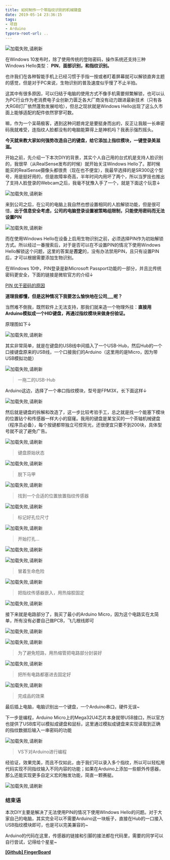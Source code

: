 ```yaml
---
title: 如何制作一个带指纹识别的机械键盘
date: 2019-05-14 23:36:15
tags:
- 项目
- Arduino
typora-root-url: ..
---
```


![加载失败,请刷新](/img/fingerboard00.jpg)

在Windows 10发布时，除了使用传统的登陆密码，操作系统还支持三种Windows Hello类型： **PIN**，**面部识别，**和**指纹识别。**

也许我们在各种智能手机上已经习惯于手指一按或者盯着屏幕就可以解锁直奔主题的感觉，但是对于PC来说，生物识别的普及速度似乎慢了不止半拍。

这其中有很多原因，可以归结于电脑的使用方式不像手机需要频繁解锁，也可以认为PC行业作为老消费电子业创新力匮乏各大厂商没有动力跟进最新技术（只有各大RGB灯厂依然蓬勃发展哈哈），但总之现状就是Windows Hello出现了这么久市面上能够适配的配件依然寥寥可数。

嘛，作为一个呆萌极客，遇到这种问题肯定是要挺身而出的，反正让我敲一长串密码我就难受，连指纹人脸都没有的电脑能算得上是神机吗？我表示强烈摇头。

**今天就来教大家如何强势改造自己的键盘，给它添加上指纹模块，一键登录美滋滋。**

<!--more-->

开始之前，先介绍一下本次DIY的背景，其实个人自己用的台式机是支持人脸识别的，我很早（从RealSense发布的时候）就开始关注Windows Hello了。那时候能买的RealSense摄像头都很贵（现在也不便宜），我最早选择的是SR300这个型号，用是挺好用的，但是故障率奇高，半年时间内用坏了两个，所以当罗技也推出了支持人脸登录的Webcam之后，我毫不犹豫入手了一个，就是下面这个玩意↓

![加载失败,请刷新](/img/fingerboard01.jpg)

来到公司之后，在公司的电脑上我自然也想设置相同的人脸解锁功能，但是很可惜，**出于信息安全考虑，公司的电脑登录设置被策略组限制，只能使用密码而无法设置PIN**

![加载失败,请刷新](/img/fingerboard02.jpg)

而在使用Windows Hello在设备上启用生物识别之前，必须选择PIN作为初始解锁方式。所以经过一番搜索后，对于是否可以在不设置PIN的情况下使用Windows Hello解锁这个问题，这里的答案是**否定**的，没有办法禁用PIN，且只有设置PIN后，才可以根据需要添加生物识别。

在Windows 10中，PIN登录是新Microsoft Passport功能的一部分，并且比传统密码更安全，下面的链接是微软官方的介绍↓

[PIN 优于密码的原因](https://docs.microsoft.com/zh-cn/windows/security/identity-protection/hello-for-business/hello-why-pin-is-better-than-password)

**道理我都懂，但是这种情况下我要怎么愉快地在公司___呢？**

当然难不倒我，既然软件上无法支持，那我们就来造一个物理外挂：**直接用Arduino模拟成一个HID键盘，再通过指纹模块来做身份验证。**

原理图如下↓

![加载失败,请刷新](/img/fingerboard03.jpg)

其实非常简单，就是在键盘的USB线中间插入了一个USB-Hub，然后Hub的一个口接键盘原来的USB线，一个口接我们的Arduino（这里用的是Micro，因为带USB模拟功能）

![加载失败,请刷新](/img/fingerboard04.jpg)

> 一拖二的USB-Hub

Arduino这边，选择了一个串口指纹模块，型号是FPM3X，长下面这样↓

![加载失败,请刷新](/img/fingerboard05.jpg)

然后就是键盘的拆解和改造了，这一步比较考验手工，总之就是找一个能塞下模块的位置钻个和传感器一样大小的窟窿。我用的键盘是某宝买的一个茶轴机械键盘（程序员必备），每个按键都带独立可控背光，还很便宜只要不到200块，具体型号就不说了避免广告。

![加载失败,请刷新](/img/fingerboard06.jpg)

> 键盘原始状态

![加载失败,请刷新](/img/fingerboard07.jpg)

> 脱下马甲

![加载失败,请刷新](/img/fingerboard08.jpg)

> 找到一个合适的位置放置指纹传感器

![加载失败,请刷新](/img/fingerboard09.jpg)

> 标记好孔位尺寸

![加载失败,请刷新](/img/fingerboard10.jpg)

> 开始打孔...

![加载失败,请刷新](/img/fingerboard11.jpg)

![加载失败,请刷新](/img/fingerboard12.jpg)

> 冒着生命危险

![加载失败,请刷新](/img/fingerboard13.jpg)

> 把指纹传感器嵌入，用热熔胶固定

![加载失败,请刷新](/img/fingerboard14.jpg)

接下来就是电路部分了，我买了最小的Arduino Micro，因为这个电路实在太简单，所有没有必要自己做PCB，飞几根线即可

![加载失败,请刷新](/img/fingerboard15.jpg)

![加载失败,请刷新](/img/fingerboard16.jpg)

> 为了避免短路，用热缩管把电路部分封装好

![加载失败,请刷新](/img/fingerboard17.jpg)

> 把所有电路都塞进去固定好

![加载失败,请刷新](/img/fingerboard18.jpg)

> 完成品的效果

最后插上电脑，电脑识别出一个键盘，一个Arduino串口，硬件无误~

下一步是编程，Arduino Micro上的Mega32U4芯片本身就带USB接口，所以官方也提供了USB库可以模拟成键盘和鼠标，这里通过模拟成键盘来实现读取到正确的指纹数据后输入一串密码的功能

![加载失败,请刷新](/img/fingerboard19.jpg)

> VS下对Arduino进行编程

经验证，效果完美，而且不仅如此，由于我们可以录入多个指纹，所以可以轻松用代码实现不同指纹输入不同内容的功能；如果在Arduino上添加一些额外传感器，那么还能实现更多自定义宏的触发功能，简直一颗赛艇。

![加载失败,请刷新](/img/v2-2c8ae42c94e90fd29b09792f42312102_b.gif)

### 结束语

本次DIY主要是解决了无法使用PIN的情况下使用WIndows Hello的问题。对于大家自己的电脑，其实完全可以不需要Arduino这一块板子，直接在Hub的一口接入USB指纹模块即可，也是可以完美兼容的~

Arduino的代码在这里，传感器的链接和引脚的接法都在代码里，需要的同学可以自行尝试，记得给个星星~

[**[Github] FingerBoard**](https://github.com/david-pzh/FingerBoard)

